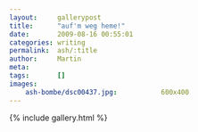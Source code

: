 ```yaml
---
layout:     gallerypost
title:      "auf'm weg heme!"
date:       2009-08-16 00:55:01
categories: writing
permalink:  ash/:title
author:     Martin
meta:
tags:       []
images:
    ash-bombe/dsc00437.jpg:           600x400
---
```


{% include gallery.html %}

